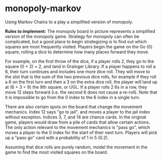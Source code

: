 # monopoly-markov
Using Markov Chains to a play a simplified version of monopoly.

**Rules to implement:**
The monopoly board in picture represents a simplified version of the monopoly game. Strategy for monopoly can often be complicated, but a good place to begin strategizing is to find out which squares are most frequently visited. Players begin the game on the Go (0) square, rolling a dice to determine how many places forward they move.

For example, on the first throw of the dice, if a player rolls 2, they go to the square (0 + 2) = 2, and land in Grainger Library. If a player happens to roll a 6, their turn continues and includes one more dice roll. They will move to the slot that is the sum of the two previous dice rolls, for example if they roll a 6 on the first turn and then a 3 on the extra dice roll, the player will land up at (6 + 3 = 9) the 9th square, or UGL. If a player rolls 2 6s in a row, they move 12 steps forward (i.e. the second 6 does not cause a re-roll). Note that it is impossible to go from the 0 index to the 6 index in a single turn.

There are also certain spots on the board that change the movement mechanics. Index 12 says "go to jail", and moves a player to the jail index without exception. Indices 3, 7, and 14 are chance cards. In the original game, players would draw from a pile of cards that allow certain actions. The only action relevant to the movement mechanics is "pass go", which moves a player to the 0 index for the start of their next turn. Players will pick up a "pass go" card with a probability of 1 in 5 (0.2).

Assuming that dice rolls are purely random, model the movement in the game to find the most visited squares on the board.
